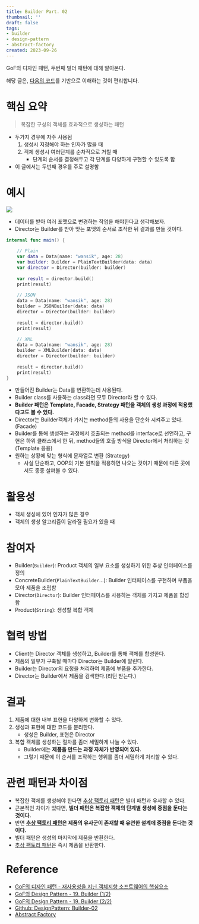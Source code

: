 ```yaml
---
title: Builder Part. 02
thumbnail: ''
draft: false
tags:
- builder
- design-pattern
- abstract-factory
created: 2023-09-26
---
```


GoF의 디자인 패턴, 두번째 빌더 패턴에 대해 알아본다.

해당 글은, [다음의 코드](https://github.com/wansook0316/DesignPattern-03-Builder-second)를 기반으로 이해하는 것이 편리합니다.

# 핵심 요약

 > 
 > 복잡한 구성의 객체를 효과적으로 생성하는 패턴

* 두가지 경우에 자주 사용됨
  1. 생성시 지정해야 하는 인자가 많을 때
  1. 객체 생성시 여러단계를 순차적으로 거칠 때
     * 단계의 순서를 결정해두고 각 단계를 다양하게 구현할 수 있도록 함
* 이 글에서는 두번째 경우를 주로 설명함

# 예시

![](DesignPattern_05_Builder-02_0.jpg)

* 데이터를 받아 여러 포맷으로 변경하는 작업을 해야한다고 생각해보자.
* Director는 Builder를 받아 맞는 포맷의 순서로 조작한 뒤 결과를 만들 것이다.

````swift
internal func main() {
    
    // Plain
    var data = Data(name: "wansik", age: 28)
    var builder: Builder = PlainTextBuilder(data: data)
    var director = Director(builder: builder)
    
    var result = director.build()
    print(result)
    
    // JSON
    data = Data(name: "wansik", age: 28)
    builder = JSONBuilder(data: data)
    director = Director(builder: builder)
    
    result = director.build()
    print(result)
    
    // XML
    data = Data(name: "wansik", age: 28)
    builder = XMLBuilder(data: data)
    director = Director(builder: builder)
    
    result = director.build()
    print(result)
}
````

* 만들어진 Builder는 Data를 변환하는데 사용된다.
* Builder class를 사용하는 class라면 모두 Director라 할 수 있다.
* **Builder 패턴은 Template, Facade, Strategy 패턴을 객체의 생성 과정에 적용했다고도 볼 수 있다.**
* Director는 Builder객체가 가지는 method들의 사용을 단순화 시켜주고 있다. (Facade)
* Builder를 통해 생성하는 과정에서 호출되는 method를 interface로 선언하고, 구현은 하위 클래스에서 한 뒤, method들의 호출 방식을 Director에서 처리하는 것 (Template 응용)
* 원하는 상황에 맞는 형식에 문자열로 변환 (Strategy)
  * 사실 단순하고, OOP의 기본 원칙을 적용하면 나오는 것이기 때문에 다른 곳에서도 종종 살펴볼 수 있다.

# 활용성

* 객체 생성에 있어 인자가 많은 경우
* 객체의 생성 알고리즘이 달라질 필요가 있을 때

# 참여자

* Builder(`Builder`): Product 객체의 일부 요소를 생성하기 위한 추상 인터페이스를 정의
* ConcreteBuilder(`PlainTextBuilder`...): Builder 인터페이스를 구현하며 부품을 모아 제품을 조립함
* Director(`Director`): Builder 인터페이스를 사용하는 객체를 가지고 제품을 합성함
* Product(`String`): 생성할 복합 객체

# 협력 방법

* Client는 Director 객체를 생성하고, Builder를 통해 객체를 합성한다.
* 제품의 일부가 구축될 때마다 Director는 Builder에 알린다.
* Builder는 Director의 요청을 처리하여 제품에 부품을 추가한다.
* Director는 Builder에서 제품을 검색한다.(리턴 받는다.)

# 결과

1. 제품에 대한 내부 표현을 다양하게 변화할 수 있다.
1. 생성과 표현에 대한 코드를 분리한다.
   * 생성은 Builder, 표현은 Director
1. 복합 객체를 생성하는 절차를 좀더 세밀하게 나눌 수 있다.
   * Builder에는 **제품을 만드는 과정 자체가 반영되어 있다.**
   * 그렇기 때문에 이 순서를 조작하는 행위를 좀더 세밀하게 처리할 수 있다.

# 관련 패턴과 차이점

* 복잡한 객체를 생성해야 한다면 [추상 팩토리 패턴](Abstract%20Factory.md)은 빌더 패턴과 유사할 수 있다.
* 근본적인 차이가 있다면, **빌더 패턴은 복잡한 객체의 단계별 생성에 중점을 둔다는 것이다.**
* 반면 **[추상 팩토리 패턴](Abstract%20Factory.md)은 제품의 유사군이 존재할 때 유연한 설계에 중점을 둔다는 것이다.** 
* 빌더 패턴은 생성의 마지막에 제품을 반환한다.
* [추상 팩토리 패턴](Abstract%20Factory.md)은 즉시 제품을 반환한다.

# Reference

* [GoF의 디자인 패턴 - 재사용성을 지닌 객체지향 소프트웨어의 핵심요소](http://www.yes24.com/Product/Goods/17525598)
* [GoF의 Design Pattern - 19. Builder (1/2)](https://www.youtube.com/watch?v=_GCiJAFU2DU&list=PLe6NQuuFBu7FhPfxkjDd2cWnTy2y_w_jZ&index=18)
* [GoF의 Design Pattern - 19. Builder (2/2)](https://www.youtube.com/watch?v=sg_6GWRBRas&list=PLe6NQuuFBu7FhPfxkjDd2cWnTy2y_w_jZ&index=19)
* [Github: DesignPattern: Builder-02](https://github.com/wansook0316/DesignPattern-03-Builder-second)
* [Abstract Factory](Abstract%20Factory.md)
